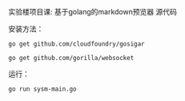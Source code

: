实验楼项目课: 基于golang的markdown预览器 源代码

安装方法：

`go get github.com/cloudfoundry/gosigar`

`go get github.com/gorilla/websocket`

运行：

`go run sysm-main.go`

